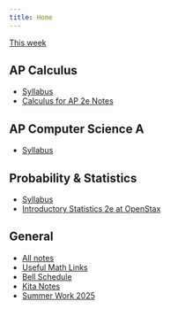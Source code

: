 ```yaml
---
title: Home
---
```


[This week](./this-week.md)

## AP Calculus

- [Syllabus](./syllabi/ap-calc-syllabus.md)
- [Calculus for AP 2e Notes](./calc-for-ap-larson/)
<!-- - Cheat Sheets
  - [Differentiation cheat sheet](./misc/differentiation-cheat-sheet.pdf)
  - [Integration cheat sheet](./misc/integration-cheat-sheet.pdf)
  - [Cram Sheet](./pdfs/ap-calc-cram-sheet.pdf) -->

## AP Computer Science A

- [Syllabus](./syllabi/ap-csa-syllabus.md)

## Probability & Statistics

- [Syllabus](./syllabi/prob-and-stats-syllabus.md)
- [Introductory Statistics 2e at OpenStax](https://openstax.org/details/books/introductory-statistics-2e)

## General

- [All notes](./archives/)
- [Useful Math Links](./misc/math-links.md)
- [Bell Schedule](./misc/bell-schedule.md)
- [Kita Notes](https://wkurzius.github.io/kita-notes/)
- [Summer Work 2025](./misc/summer-work.md)
